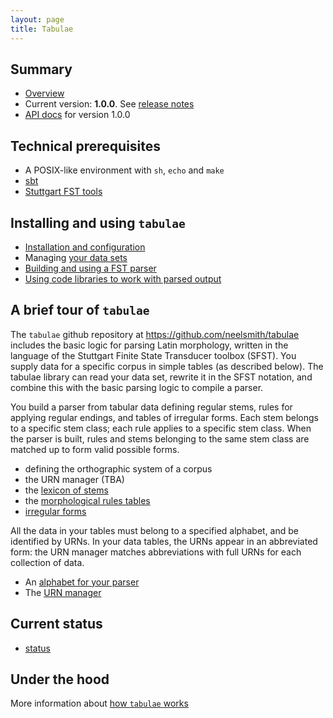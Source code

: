 ```yaml
---
layout: page
title: Tabulae
---
```


## Summary

-   [Overview](overview)
-   Current version: **1.0.0**. See [release notes](releases)
-   [API docs](api) for version 1.0.0




## Technical prerequisites


-   A POSIX-like environment with `sh`, `echo` and `make`
-   [sbt](https://github.com/sbt/sbt)
-   [Stuttgart FST tools](http://www.cis.uni-muenchen.de/~schmid/tools/SFST/)


## Installing and using `tabulae`

-   [Installation and configuration](configuration)
-   Managing [your data sets](datasets)
-   [Building and using a FST parser](parsing)
-   [Using code libraries to work with parsed output](code-library)




## A brief tour of `tabulae`


The `tabulae` github repository at <https://github.com/neelsmith/tabulae> includes the basic logic for parsing Latin morphology, written in the language of the Stuttgart Finite State Transducer toolbox (SFST). You supply data for a specific corpus in simple tables (as described below). The tabulae library can read your data set, rewrite it in the SFST notation, and combine this with the basic parsing logic to compile a parser.



You build a parser from tabular data defining regular stems, rules for applying regular endings, and tables of irregular forms.  Each stem belongs to a specific stem class;  each rule applies to a specific stem class.  When the parser is built, rules and stems belonging to the same stem class are matched up to form valid possible forms.

-   defining the orthographic system of a corpus
-   the URN manager (TBA)
-   the [lexicon of stems](lexicon)
-   the [morphological rules tables](rules)
-   [irregular forms](irregulars)

All the data in your tables must belong to a specified alphabet, and be identified by URNs.  In your data tables, the URNs appear in an abbreviated form:  the URN manager matches abbreviations with full URNs for each collection of data.

-  An [alphabet for your parser](alphabet)
-  The [URN manager](urnmanager)



## Current status

-   [status](status)


## Under the hood

More information about [how `tabulae` works](notes/narrative/)
